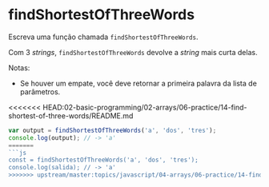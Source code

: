 # findShortestOfThreeWords

Escreva uma função chamada `findShortestOfThreeWords`.

Com 3 _strings_, `findShortestOfThreeWords` devolve a _string_ mais curta delas.

Notas:

* Se houver um empate, você deve retornar a primeira palavra da lista de parâmetros.

<<<<<<< HEAD:02-basic-programming/02-arrays/06-practice/14-find-shortest-of-three-words/README.md
```javascript
var output = findShortestOfThreeWords('a', 'dos', 'tres');
console.log(output); // -> 'a'
=======
```js
const = findShortestOfThreeWords('a', 'dos', 'tres');
console.log(salida); // -> 'a'
>>>>>>> upstream/master:topics/javascript/04-arrays/06-practice/14-find-shortest-of-three-words/README.md
```
